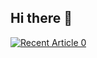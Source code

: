 ## Hi there 👋

<a target="_blank" href="https://github-readme-medium-recent-article.vercel.app/medium/@finartz_com"><img src="https://github-readme-medium-recent-article.vercel.app/medium@finartz_com" alt="Recent Article 0"> 

